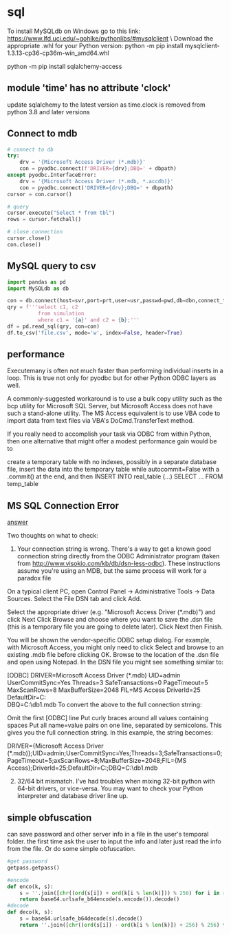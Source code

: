 # sql

To install MySQLdb on Windows go to this link: https://www.lfd.uci.edu/~gohlke/pythonlibs/#mysqlclient \\
Download the appropriate .whl for your Python version: python -m pip install mysqlclient-1.3.13-cp36-cp36m-win_amd64.whl

python -m pip install sqlalchemy-access

## module 'time' has no attribute 'clock'
update sqlalchemy to the latest version as time.clock is removed from python 3.8 and later versions

## Connect to mdb
```python
# connect to db
try:
    drv = '{Microsoft Access Driver (*.mdb)}'
    con = pyodbc.connect(f'DRIVER={drv};DBQ=' + dbpath)
except pyodbc.InterfaceError:
    drv = '{Microsoft Access Driver (*.mdb, *.accdb)}'
    con = pyodbc.connect('DRIVER={drv};DBQ=' + dbpath)   
cursor = con.cursor()

# query
cursor.execute("Select * from tbl")
rows = cursor.fetchall()

# close connection
cursor.close()    
con.close()
```

## MySQL query to csv
```python
import pandas as pd
import MySQLdb as db

con = db.connect(host=svr,port=prt,user=usr,passwd=pwd,db=dbn,connect_timeout=30) #sec
qry = f'''select c1, c2 
          from simulation 
          where c1 = '{a}' and c2 = {b};'''
df = pd.read_sql(qry, con=con)
df.to_csv('file.csv', mode='w', index=False, header=True)
```

## performance
Executemany is often not much faster than performing individual inserts in a loop. This is true not only for pyodbc but for other Python ODBC layers as well.

A commonly-suggested workaround is to use a bulk copy utility such as the bcp utility for Microsoft SQL Server, but Microsoft Access does not have such a stand-alone utility. The MS Access equivalent is to use VBA code to import data from text files via VBA's DoCmd.TransferText method.

If you really need to accomplish your task via ODBC from within Python, then one alternative that might offer a modest performance gain would be to

create a temporary table with no indexes, possibly in a separate database file,
insert the data into the temporary table while autocommit=False with a .commit() at the end, and then
INSERT INTO real_table (...) SELECT ... FROM temp_table

## MS SQL Connection Error

[answer](https://stackoverflow.com/questions/32662123/pyodbc-error-data-source-name-not-found-and-no-default-driver-specified-paradox)

Two thoughts on what to check:

1) Your connection string is wrong. There's a way to get a known good connection string directly from the ODBC Administrator program (taken from http://www.visokio.com/kb/db/dsn-less-odbc). These instructions assume you're using an MDB, but the same process will work for a paradox file

On a typical client PC, open Control Panel -> Administrative Tools -> Data Sources.
Select the File DSN tab and click Add.

Select the appropriate driver (e.g. "Microsoft Access Driver (*.mdb)") and click Next
Click Browse and choose where you want to save the .dsn file (this is a temporary file you are going to delete later).
Click Next then Finish.

You will be shown the vendor-specific ODBC setup dialog. For example, with Microsoft Access, you might only need to click Select and browse to an existing .mdb file before clicking OK.
Browse to the location of the .dsn file and open using Notepad.
In the DSN file you might see something similar to:

[ODBC]
DRIVER=Microsoft Access Driver (*.mdb)
UID=admin
UserCommitSync=Yes
Threads=3
SafeTransactions=0
PageTimeout=5
MaxScanRows=8
MaxBufferSize=2048
FIL=MS Access
DriverId=25
DefaultDir=C:\
DBQ=C:\db1.mdb
To convert the above to the full connection strring:

Omit the first [ODBC] line
Put curly braces around all values containing spaces
Put all name=value pairs on one line, separated by semicolons.
This gives you the full connection string. In this example, the string becomes:

DRIVER={Microsoft Access Driver (*.mdb)};UID=admin;UserCommitSync=Yes;Threads=3;SafeTransactions=0;PageTimeout=5;axScanRows=8;MaxBufferSize=2048;FIL={MS Access};DriverId=25;DefaultDir=C:\;DBQ=C:\db1.mdb

2) 32/64 bit mismatch. I've had troubles when mixing 32-bit python with 64-bit drivers, or vice-versa. You may want to check your Python interpreter and database driver line up.

## simple obfuscation
can save password and other server info in a file in the user's temporal folder. the first time ask the user to input the info and later just read the info from the file. Or do some simple obfuscation.

```python
#get password
getpass.getpass()

#encode
def enco(k, s):
    s = ''.join([chr((ord(s[i]) + ord(k[i % len(k)])) % 256) for i in range(len(s))])
    return base64.urlsafe_b64encode(s.encode()).decode()
#decode
def deco(k, s):
    s = base64.urlsafe_b64decode(s).decode()
    return ''.join([chr((ord(s[i]) - ord(k[i % len(k)]) + 256) % 256) for i in range(len(s))])
```       
